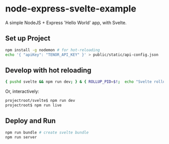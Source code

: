 # node-express-svelte-example

A simple NodeJS + Express 'Hello World' app, with Svelte.

## Set up Project

```bash
npm install -g nodemon # for hot-reloading
echo '{ "apiKey": "TENOR_API_KEY" }' > public/static/api-config.json
```

## Develop with hot reloading

```bash
{ pushd svelte && npm run dev; } & { ROLLUP_PID=$!;  echo "Svelte rollup launched in -w mode, type \"pkill -P $ROLLUP_PID\" to kill."; npm run live; }
```
Or, interactively:

```bash
projectroot/svelte$ npm run dev
projectroot$ npm run live
```

## Deploy and Run

```bash
npm run bundle # create svelte bundle
npm run server
```
